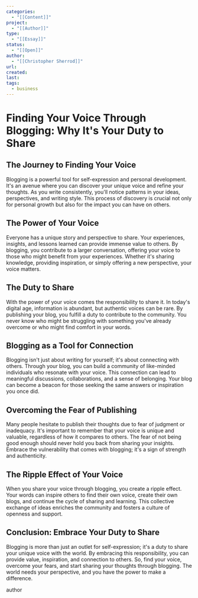 ```yaml
---
categories:
  - "[[Content]]"
project:
  - "[[Author]]"
type:
  - "[[Essay]]"
status:
  - "[[Open]]"
author:
  - "[[Christopher Sherrod]]"
url: 
created:
last:
tags:
  - business
---
```

# Finding Your Voice Through Blogging: Why It's Your Duty to Share

## The Journey to Finding Your Voice

Blogging is a powerful tool for self-expression and personal development. It's an avenue where you can discover your unique voice and refine your thoughts. As you write consistently, you'll notice patterns in your ideas, perspectives, and writing style. This process of discovery is crucial not only for personal growth but also for the impact you can have on others.

## The Power of Your Voice

Everyone has a unique story and perspective to share. Your experiences, insights, and lessons learned can provide immense value to others. By blogging, you contribute to a larger conversation, offering your voice to those who might benefit from your experiences. Whether it's sharing knowledge, providing inspiration, or simply offering a new perspective, your voice matters.

## The Duty to Share

With the power of your voice comes the responsibility to share it. In today's digital age, information is abundant, but authentic voices can be rare. By publishing your blog, you fulfill a duty to contribute to the community. You never know who might be struggling with something you've already overcome or who might find comfort in your words.

## Blogging as a Tool for Connection

Blogging isn't just about writing for yourself; it's about connecting with others. Through your blog, you can build a community of like-minded individuals who resonate with your voice. This connection can lead to meaningful discussions, collaborations, and a sense of belonging. Your blog can become a beacon for those seeking the same answers or inspiration you once did.

## Overcoming the Fear of Publishing

Many people hesitate to publish their thoughts due to fear of judgment or inadequacy. It's important to remember that your voice is unique and valuable, regardless of how it compares to others. The fear of not being good enough should never hold you back from sharing your insights. Embrace the vulnerability that comes with blogging; it's a sign of strength and authenticity.

## The Ripple Effect of Your Voice

When you share your voice through blogging, you create a ripple effect. Your words can inspire others to find their own voice, create their own blogs, and continue the cycle of sharing and learning. This collective exchange of ideas enriches the community and fosters a culture of openness and support.

## Conclusion: Embrace Your Duty to Share

Blogging is more than just an outlet for self-expression; it's a duty to share your unique voice with the world. By embracing this responsibility, you can provide value, inspiration, and connection to others. So, find your voice, overcome your fears, and start sharing your thoughts through blogging. The world needs your perspective, and you have the power to make a difference.

author
